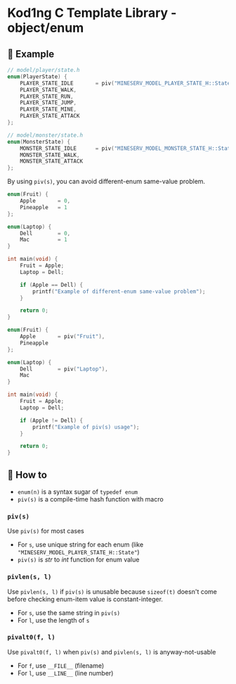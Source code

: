 # Kod1ng C Template Library - object/enum

## 📌 Example

```h
// model/player/state.h
enum(PlayerState) {
    PLAYER_STATE_IDLE       = piv("MINESERV_MODEL_PLAYER_STATE_H::State"),
    PLAYER_STATE_WALK,
    PLAYER_STATE_RUN,
    PLAYER_STATE_JUMP,
    PLAYER_STATE_MINE,
    PLAYER_STATE_ATTACK
};
```

```h
// model/monster/state.h
enum(MonsterState) {
    MONSTER_STATE_IDLE      = piv("MINESERV_MODEL_MONSTER_STATE_H::State"),
    MONSTER_STATE_WALK,
    MONSTER_STATE_ATTACK
};
```

By using `piv(s)`, you can avoid different-enum same-value problem.

```c
enum(Fruit) {
    Apple       = 0,
    Pineapple   = 1
};

enum(Laptop) {
    Dell        = 0,
    Mac         = 1
}

int main(void) {
    Fruit = Apple;
    Laptop = Dell;

    if (Apple == Dell) {
        printf("Example of different-enum same-value problem");
    }

    return 0;
}
```

```c
enum(Fruit) {
    Apple       = piv("Fruit"),
    Pineapple
};

enum(Laptop) {
    Dell        = piv("Laptop"),
    Mac
}

int main(void) {
    Fruit = Apple;
    Laptop = Dell;

    if (Apple != Dell) {
        printf("Example of piv(s) usage");
    }

    return 0;
}
```

## 📌 How to

- `enum(n)` is a syntax sugar of `typedef enum`
- `piv(s)` is a compile-time hash function with macro

### `piv(s)`

Use `piv(s)` for most cases

- For `s`, use unique string for each enum (like `"MINESERV_MODEL_PLAYER_STATE_H::State"`)
- `piv(s)` is *str* to *int* function for enum value

### `pivlen(s, l)`

Use `pivlen(s, l)` if `piv(s)` is unusable
because `sizeof(t)` doesn't come before checking enum-item value is constant-integer.

- For `s`, use the same string in `piv(s)`
- For `l`, use the length of `s`

### `pivalt0(f, l)`

Use `pivalt0(f, l)` when `piv(s)` and `pivlen(s, l)` is anyway-not-usable

- For `f`, use `__FILE__` (filename)
- For `l`, use `__LINE__` (line number)
